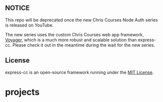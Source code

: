 ## NOTICE

This repo will be deprecated once the new Chris Courses Node Auth series is released on YouTube.

The new series uses the custom Chris Courses web app framework, [Voyager](https://github.com/chriscourses/voyager), which is a much more robust and scalable solution than express-cc. Please check it out in the meantime during the wait for the new series.

## License

express-cc is an open-source framework running under the [MIT License](https://opensource.org/licenses/MIT).
# projects
